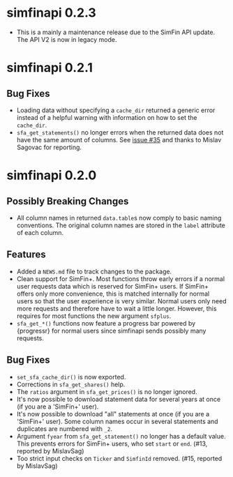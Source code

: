 # simfinapi 0.2.3
* This is a mainly a maintenance release due to the SimFin API update. The API 
  V2 is now in legacy mode.

# simfinapi 0.2.1

## Bug Fixes
* Loading data without specifying a `cache_dir` returned a generic error instead
  of a helpful warning with information on how to set the `cache_dir`.
* `sfa_get_statements()` no longer errors when the returned data does not have 
  the same amount of columns. See 
  [issue #35](https://github.com/matthiasgomolka/simfinapi/issues/35) and thanks
  to Mislav Sagovac for reporting.

# simfinapi 0.2.0

## Possibly Breaking Changes
* All column names in returned `data.table`s now comply to basic naming
  conventions. The original column names are stored in the `label` attribute of
  each column.

## Features
* Added a `NEWS.md` file to track changes to the package.
* Clean support for SimFin+. Most functions throw early errors if a normal user
  requests data which is reserved for SimFin+ users. If SimFin+ offers only more
  convenience, this is matched internally for normal users so that the user 
  experience is very similar. Normal users only need more requests and therefore
  have to wait a little longer. However, this requires for most functions the 
  new argument `sfplus`.
* `sfa_get_*()` functions now feature a progress bar powered by {progressr} for 
  normal users since simfinapi sends possibly many requests.

## Bug Fixes
* `set_sfa_cache_dir()` is now exported.
* Corrections in `sfa_get_shares()` help.
* The `ratios` argument in `sfa_get_prices()` is no longer ignored.
* It's now possible to download statement data for several years at once (if you
  are a 'SimFin+' user).
* It's now possible to download "all" statements at once (if you are a 'SimFin+'
  user). Some column names occur in several statements and duplicates are 
  numbered with `_2`.
* Argument `fyear` from `sfa_get_statement()` no longer has a default value.
  This prevents errors for SimFin+ users, who set `start` or `end`. (#13, 
  reported by MislavSag)
* Too strict input checks on `Ticker` and `SimfinId` removed. (#15, reported by 
  MislavSag)
